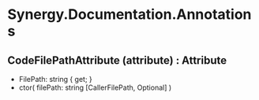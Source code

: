 ﻿# Synergy.Documentation.Annotations

## CodeFilePathAttribute (attribute) : Attribute
 - FilePath: string { get; }
 - ctor(
     filePath: string [CallerFilePath, Optional]
   )

